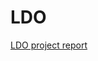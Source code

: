 # LDO
[LDO project report](https://docs.google.com/document/d/1i7DSDv1e3q4nDwN0b-qWtUUeBhaFee4OISLTcGRTcek/edit?usp=sharing)
